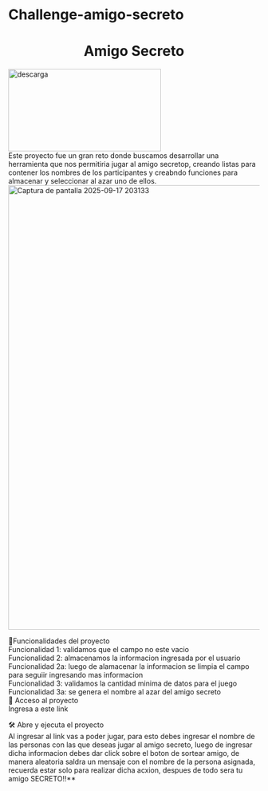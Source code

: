 # Challenge-amigo-secreto
<h1 align="center"> Amigo Secreto </h1>
<img width="306" height="165" alt="descarga" src="https://github.com/user-attachments/assets/e868be7e-2bc1-46a4-a28e-5687ab3b5619" /><br>
Este proyecto fue un gran reto donde buscamos desarrollar una herramienta que nos permitiria jugar al amigo secretop, creando listas para contener los nombres de los participantes y creabndo funciones para almacenar y seleccionar al azar uno de ellos.<br>
<img width="1759" height="891" alt="Captura de pantalla 2025-09-17 203133" src="https://github.com/user-attachments/assets/089f5555-95dc-4947-86ef-619bab36c310" />

:hammer:Funcionalidades del proyecto<br>
Funcionalidad 1: validamos que el campo no este vacio<br> Funcionalidad 2: almacenamos la informacion ingresada por el usuario<br> Funcionalidad 2a: luego de alamacenar la informacion se limpia el campo para seguiir ingresando mas informacion<br> Funcionalidad 3: validamos la cantidad minima de datos para el juego<br> Funcionalidad 3a: se genera el nombre al azar del amigo secreto<br>
 📁 Acceso al proyecto<br>
Ingresa a este link<br>

🛠️ Abre y ejecuta el proyecto<br>
Al ingresar al link vas a poder jugar, para esto debes ingresar el nombre de las personas con las que deseas jugar al amigo secreto, luego de ingresar dicha informacion debes dar click sobre el boton de sortear amigo, de manera aleatoria saldra un mensaje con el nombre de la persona asignada, recuerda estar solo para realizar dicha acxion, despues de todo sera tu amigo SECRETO!!**
